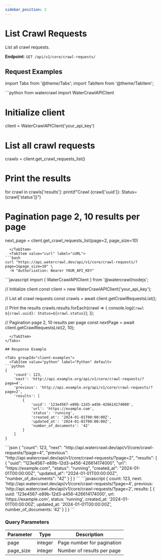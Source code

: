 ```yaml
---
sidebar_position: 2
---
```


# List Crawl Requests

List all crawl requests.

**Endpoint**: `GET /api/v1/core/crawl-requests/`

## Request Examples

import Tabs from '@theme/Tabs';
import TabItem from '@theme/TabItem';

<Tabs groupId="client-examples">
  <TabItem value="python" label="Python" default>
```python
from watercrawl import WaterCrawlAPIClient

# Initialize client
client = WaterCrawlAPIClient('your_api_key')

# List all crawl requests
crawls = client.get_crawl_requests_list()

# Print the results
for crawl in crawls['results']:
    print(f"Crawl {crawl['uuid']}: Status={crawl['status']}")

# Pagination page 2, 10 results per page
next_page = client.get_crawl_requests_list(page=2, page_size=10)
```
  </TabItem>
  <TabItem value="curl" label="cURL">
```bash
curl "https://api.watercrawl.dev/api/v1/core/crawl-requests/?page=1&page_size=10" \
  -H "Authorization: Bearer YOUR_API_KEY"
```
  </TabItem>
  <TabItem value="node" label="Node.js">
```javascript
import { WaterCrawlAPIClient } from '@watercrawl/nodejs';

// Initialize client
const client = new WaterCrawlAPIClient('your_api_key');

// List all crawl requests
const crawls = await client.getCrawlRequestsList();

// Print the results
crawls.results.forEach(crawl => {
    console.log(`Crawl ${crawl.uuid}: Status=${crawl.status}`);
});

// Pagination page 2, 10 results per page
const nextPage = await client.getCrawlRequestsList(2, 10);
```
  </TabItem>
</Tabs>

## Response Example

<Tabs groupId="client-examples">
  <TabItem value="python" label="Python" default>
```python
{
    'count': 123,
    'next': 'http://api.example.org/api/v1/core/crawl-requests/?page=4',
    'previous': 'http://api.example.org/api/v1/core/crawl-requests/?page=2',
    'results': [
        {
            'uuid': '123e4567-e89b-12d3-a456-426614174000',
            'url': 'https://example.com',
            'status': 'running',
            'created_at': '2024-01-01T00:00:00Z',
            'updated_at': '2024-01-01T00:00:00Z',
            'number_of_documents': '42'
        }
    ]
}
```
  </TabItem>
  <TabItem value="curl" label="cURL">
```json
{
    "count": 123,
    "next": "http://api.watercrawl.dev/api/v1/core/crawl-requests/?page=4",
    "previous": "http://api.watercrawl.dev/api/v1/core/crawl-requests/?page=2",
    "results": [
        {
            "uuid": "123e4567-e89b-12d3-a456-426614174000",
            "url": "https://example.com",
            "status": "running",
            "created_at": "2024-01-01T00:00:00Z",
            "updated_at": "2024-01-01T00:00:00Z",
            "number_of_documents": "42"
        }
    ]
}
```
  </TabItem>
  <TabItem value="node" label="Node.js">
```javascript
{
    count: 123,
    next: 'http://api.watercrawl.dev/api/v1/core/crawl-requests/?page=4',
    previous: 'http://api.watercrawl.dev/api/v1/core/crawl-requests/?page=2',
    results: [
        {
            uuid: '123e4567-e89b-12d3-a456-426614174000',
            url: 'https://example.com',
            status: 'running',
            created_at: '2024-01-01T00:00:00Z',
            updated_at: '2024-01-01T00:00:00Z',
            number_of_documents: '42'
        }
    ]
}
```
  </TabItem>
</Tabs>

### Query Parameters

| Parameter | Type | Description |
|-----------|------|-------------|
| page | integer | Page number for pagination |
| page_size | integer | Number of results per page |

